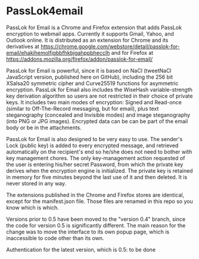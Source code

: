 # PassLok4email
PassLok for Email is a Chrome and Firefox extension that adds PassLok encryption to webmail apps. Currently it supports Gmail, Yahoo, and Outlook online. It is distributed as an extension for Chrome and its derivatives at https://chrome.google.com/webstore/detail/passlok-for-email/ehakihemolfjgbbfhkbjgahppbhecclh and for Firefox at https://addons.mozilla.org/firefox/addon/passlok-for-email/

PassLok for Email is powerful, since it is based on NaCl (tweetNaCl JavaScript version, published here on GitHub), including the 256 bit XSalsa20 symmetric cipher and Curve25519 functions for asymmetric encryption. PassLok for Email also includes the WiseHash variable-strength key derivation algorithm so users are not restricted in their choice of private keys. It includes two main modes of encryption: Signed and Read-once (similar to Off-The-Record messaging, but for email), plus text steganography (concealed and Invisible modes) and image steganography (into PNG or JPG images). Encrypted data can be can be part of the email body or be in the attachments.

PassLok for Email is also designed to be very easy to use. The sender's Lock (public key) is added to every encrypted message, and retrieved automatically on the recipient's end so he/she does not need to bother with key management chores. The only key-management action requested of the user is entering his/her secret Password, from which the private key derives when the encryption engine is initialized. The private key is retained in memory for five minutes beyond the last use of it and then deleted. It is never stored in any way.

The extensions published in the Chrome and Firefox stores are identical, except for the manifest.json file. Those files are renamed in this repo so you know which is which.

Versions prior to 0.5 have been moved to the "version 0.4" branch, since the code for version 0.5 is significantly different. The main reason for the change was to move the interface to its own popup page, which is inaccessible to code other than its own.

Authentication for the latest version, which is 0.5: to be done

